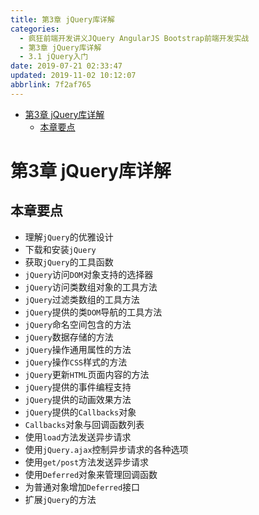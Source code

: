```yaml
---
title: 第3章 jQuery库详解
categories: 
  - 疯狂前端开发讲义JQuery AngularJS Bootstrap前端开发实战
  - 第3章 jQuery库详解
  - 3.1 jQuery入门
date: 2019-07-21 02:33:47
updated: 2019-11-02 10:12:07
abbrlink: 7f2af765
---
```

<div id='my_toc'>

- [第3章 jQuery库详解](/JavaReadingNotes/7f2af765/#第3章-jQuery库详解)
    - [本章要点](/JavaReadingNotes/7f2af765/#本章要点)

</div>
<!--more-->
<script>if (navigator.platform.toLowerCase() == 'win32'){document.getElementById('my_toc').style.display = 'none';}</script>

<!--end-->
<!--SSTStart-->
# 第3章 jQuery库详解 #
## 本章要点 ##
- 理解`jQuery`的优雅设计
- 下载和安装`jQuery`
- 获取`jQuery`的工具函数
- `jQuery`访问`DOM`对象支持的选择器
- `jQuery`访问类数组对象的工具方法
- `jQuery`过滤类数组的工具方法
- `jQuery`提供的类`DOM`导航的工具方法
- `jQuery`命名空间包含的方法
- `jQuery`数据存储的方法
- `jQuery`操作通用属性的方法
- `jQuery`操作`CSS`样式的方法
- `jQuery`更新`HTML`页面内容的方法
- `jQuery`提供的事件编程支持
- `jQuery`提供的动画效果方法
- `jQuery`提供的`Callbacks`对象
- `Callbacks`对象与回调函数列表
- 使用`load`方法发送异步请求
- 使用`jQuery.ajax`控制异步请求的各种选项
- 使用`get/post`方法发送异步请求
- 使用`Deferred`对象来管理回调函数
- 为普通对象增加`Deferred`接口
- 扩展`jQuery`的方法

<!--SSTStop-->
